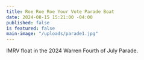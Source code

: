 ```yaml
---
title: Roe Roe Roe Your Vote Parade Boat
date: 2024-08-15 15:21:00 -04:00
published: false
is featured: false
main-image: "/uploads/parade1.jpg"
---
```


IMRV float in the 2024 Warren Fourth of July Parade.